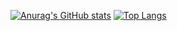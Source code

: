 [![Anurag's GitHub stats](https://github-readme-stats.vercel.app/api?username=mihaid-b&count_private=true&show_icons=true&theme=buefy)](https://github.com/anuraghazra/github-readme-stats)
[![Top Langs](https://github-readme-stats.vercel.app/api/top-langs/?username=mihaid-b&langs_count=8&layout=compact)](https://github.com/anuraghazra/github-readme-stats)
